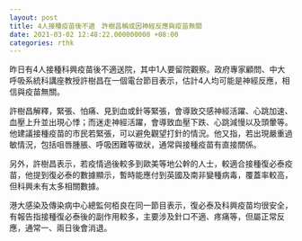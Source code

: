 ```yaml
---
layout: post
title: 4人接種疫苗後不適　許樹昌稱或因神經反應與疫苗無關
date: 2021-03-02 12:48:22.000000000 +08:00
categories: rthk
---
```


昨日有4人接種科興疫苗後不適送院，其中1人要留院觀察。政府專家顧問、中大呼吸系統科講座教授許樹昌在一個電台節目表示，估計4人均可能是神經反應，相信與疫苗無關。

許樹昌解釋，緊張、怕痛、見到血或針等緊張，會導致交感神經活躍、心跳加速、血壓上升並出現心悸；而迷走神經活躍，會導致血壓下跌、心跳減慢以及頭暈等。他建議接種疫苗的市民若緊張，可以避免觀望打針的情況。他又指，若出現嚴重過敏情況，包括咀唇腫脹、呼吸困難等徵狀，通常與接種疫苗有直接關係。

另外，許樹昌表示，若疫情過後較多到歐美等地公幹的人士，較適合接種復必泰疫苗，他提到復必泰的數據顯示，暫時能應付到英國及南非變種病毒，覆蓋率較高，但科興未有太多相關數據。

港大感染及傳染病中心總監何栢良在同一節目表示，復必泰及科興疫苗均很安全，有報告指接種復必泰後的副作用較多，主要涉及針口不適、疼痛等，但屬正常反應，通常一、兩日後會消退。

